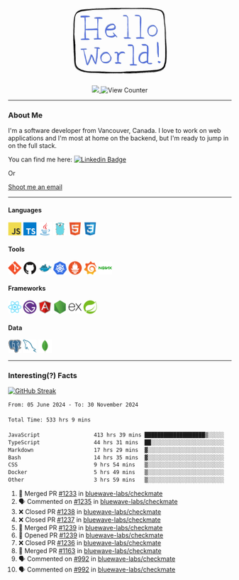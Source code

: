 <div align="center">
    <img src="./img/hello_world.webp" height="200px" width="">
    <div>
        <a href="https://www.linkedin.com/in/ajhollid">
            <img src="https://img.shields.io/badge/LinkedIn-blue"/>
        </a>
        <img src="https://komarev.com/ghpvc/?username=ajhollid&color=yellow" alt="View Counter">
    </div>
</div>

---

### About Me

I'm a software developer from Vancouver, Canada. I love to work on web applications and I'm most at home on the backend, but I'm ready to jump in on the full stack.

You can find me here: [![Linkedin Badge](https://img.shields.io/badge/-ajhollid-blue?style=flat&logo=Linkedin&logoColor=white)](https://www.linkedin.com/in/ajhollid)

Or

[Shoot me an email](mailto:ajhollid@gmail.com)

---

#### Languages

<div>
    <img src="./img/devicons/javascript-original.svg" width=30 height=30 alt="JavaScript">
    <img src="/img/devicons/typescript-original.svg" width=30 height=30 alt="TypeScript">
    <img src="./img/devicons/java-original.svg" width=30 height=30 alt="Java">
    <img src="./img/devicons/go-original.svg" width=30 height=30 alt="Golang">
    <img src="./img/devicons/html5-original.svg" width=30 height=30 alt="HTML 5">
    <img src="./img/devicons/css3-original.svg" width=30 height=30 alt="CSS 3">
</div>

#### Tools

<div>
    <img src="./img/devicons/git-original.svg" width=30 height=30 alt="Git">
    <img src="./img/devicons/github-original.svg" width=30 height=30 alt="Github">
    <img src="./img/devicons/docker-original.svg" width=30 
    height=30 alt="Docker">
    <img src="./img/devicons/kubernetes-original.svg" width=30 height=30 alt="K8">
    <img src="./img/devicons/prometheus-original.svg" width=30 height=30 alt="Prometheus">
    <img src="./img/devicons/grafana-original.svg" width=30 height=30 alt="Grafana">
    <img src="./img/devicons/nginx-original.svg" width=30 height=30 alt="Nginx">
</div>

#### Frameworks

<div>
    <img src="./img/devicons/react-original.svg" width=30 height=30 alt="React">
    <img src="./img/devicons/gatsby-original.svg" width=30 height=30 alt="Gatsby">
    <img src="./img/devicons/angularjs-original.svg" width=30 height=30 alt="AngularJS">
    <img src="./img/devicons/nodejs-original.svg" width=30 height=30 alt="NodeJS">
    <img src="./img/devicons/express-original.svg" width=30 height=30 alt="Express">
    <img src="./img/devicons/spring-original.svg" width=30 height=30 alt="Spring">
</div>

#### Data

<div>
    <img src="./img/devicons/postgresql-original.svg" width=30 height=30 alt="Postgresql">
    <img src="./img/devicons/mysql-original.svg" width=30 height=30 alt="Mysql">
    <img src="./img/devicons/mongodb-original.svg" width=30 height=30 alt="MongoDB">
</div>

---

### Interesting(?) Facts

[![GitHub Streak](http://github-readme-streak-stats.herokuapp.com?user=ajhollid)](https://git.io/streak-stats)

 <!--START_SECTION:waka-->

```txt
From: 05 June 2024 - To: 30 November 2024

Total Time: 533 hrs 9 mins

JavaScript                 413 hrs 39 mins ███████████████████▒░░░░░   77.01 %
TypeScript                 44 hrs 31 mins  ██░░░░░░░░░░░░░░░░░░░░░░░   08.29 %
Markdown                   17 hrs 29 mins  ▓░░░░░░░░░░░░░░░░░░░░░░░░   03.26 %
Bash                       14 hrs 35 mins  ▓░░░░░░░░░░░░░░░░░░░░░░░░   02.72 %
CSS                        9 hrs 54 mins   ▒░░░░░░░░░░░░░░░░░░░░░░░░   01.85 %
Docker                     5 hrs 49 mins   ▒░░░░░░░░░░░░░░░░░░░░░░░░   01.09 %
Other                      3 hrs 59 mins   ▒░░░░░░░░░░░░░░░░░░░░░░░░   00.74 %
```

<!--END_SECTION:waka-->


<!--START_SECTION:activity-->
1. 🎉 Merged PR [#1233](https://github.com/bluewave-labs/checkmate/pull/1233) in [bluewave-labs/checkmate](https://github.com/bluewave-labs/checkmate)
2. 🗣 Commented on [#1235](https://github.com/bluewave-labs/checkmate/pull/1235#issuecomment-2510454440) in [bluewave-labs/checkmate](https://github.com/bluewave-labs/checkmate)
3. ❌ Closed PR [#1238](https://github.com/bluewave-labs/checkmate/pull/1238) in [bluewave-labs/checkmate](https://github.com/bluewave-labs/checkmate)
4. ❌ Closed PR [#1237](https://github.com/bluewave-labs/checkmate/pull/1237) in [bluewave-labs/checkmate](https://github.com/bluewave-labs/checkmate)
5. 🎉 Merged PR [#1239](https://github.com/bluewave-labs/checkmate/pull/1239) in [bluewave-labs/checkmate](https://github.com/bluewave-labs/checkmate)
6. 💪 Opened PR [#1239](https://github.com/bluewave-labs/checkmate/pull/1239) in [bluewave-labs/checkmate](https://github.com/bluewave-labs/checkmate)
7. ❌ Closed PR [#1236](https://github.com/bluewave-labs/checkmate/pull/1236) in [bluewave-labs/checkmate](https://github.com/bluewave-labs/checkmate)
8. 🎉 Merged PR [#1163](https://github.com/bluewave-labs/checkmate/pull/1163) in [bluewave-labs/checkmate](https://github.com/bluewave-labs/checkmate)
9. 🗣 Commented on [#992](https://github.com/bluewave-labs/checkmate/issues/992#issuecomment-2508988154) in [bluewave-labs/checkmate](https://github.com/bluewave-labs/checkmate)
10. 🗣 Commented on [#992](https://github.com/bluewave-labs/checkmate/issues/992#issuecomment-2508982898) in [bluewave-labs/checkmate](https://github.com/bluewave-labs/checkmate)
<!--END_SECTION:activity-->
